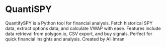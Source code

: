 # QuantiSPY
QuantifySPY is a Python tool for financial analysis. Fetch historical SPY data, extract options data, and calculate VWAP with ease. Features include data retrieval from polygon.io, CSV export, and buy signals. Perfect for quick financial insights and analysis. Created by Ali Imran
